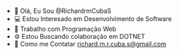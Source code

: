 - 👨 Olá, Eu Sou @RichardrmCubaS
- 💻 Estou Interesado em Desenvolvimento de Software
- 📡 Trabalho com Programação Web
- ⚙  Estou Buscando colaboração em DOTNET
- 📧 Como me Contatar richard.m.r.cuba.s@gmail.com


